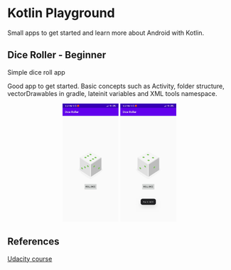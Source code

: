 # Kotlin Playground
Small apps to get started and learn more about Android with Kotlin. 

## Dice Roller - Beginner
Simple dice roll app

Good app to get started. Basic concepts such as Activity, folder structure, vectorDrawables in gradle, lateinit variables and XML tools namespace.

<center>
    <img width="25%" src="DiceRoller/images/image1.jpeg">
    <img width="25%" src="DiceRoller/images/image2.jpeg">
</center>

## References

[Udacity course](https://classroom.udacity.com/courses/ud9012)
